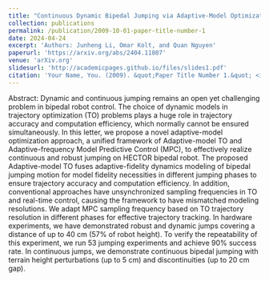 ```yaml
---
title: "Continuous Dynamic Bipedal Jumping via Adaptive-Model Optimization"
collection: publications
permalink: /publication/2009-10-01-paper-title-number-1
date: 2024-04-24 
excerpt: 'Authors: Junheng Li, Omar Kolt, and Quan Nguyen'
paperurl: 'https://arxiv.org/abs/2404.11807'
venue: 'arXiv.org'
slidesurl: 'http://academicpages.github.io/files/slides1.pdf'
citation: 'Your Name, You. (2009). &quot;Paper Title Number 1.&quot; <i>Journal 1</i>. 1(1).'
---
```


Abstract: Dynamic and continuous jumping remains an open yet challenging problem in bipedal robot control. The choice of dynamic models in trajectory optimization (TO) problems plays a huge role in trajectory accuracy and computation efficiency, which normally cannot be ensured simultaneously. In this letter, we propose a novel adaptive-model optimization approach, a unified framework of Adaptive-model TO and Adaptive-frequency Model Predictive Control (MPC), to effectively realize continuous and robust jumping on HECTOR bipedal robot. The proposed Adaptive-model TO fuses adaptive-fidelity dynamics modeling of bipedal jumping motion for model fidelity necessities in different jumping phases to ensure trajectory accuracy and computation efficiency. In addition, conventional approaches have unsynchronized sampling frequencies in TO and real-time control, causing the framework to have mismatched modeling resolutions. We adapt MPC sampling frequency based on TO trajectory resolution in different phases for effective trajectory tracking. In hardware experiments, we have demonstrated robust and dynamic jumps covering a distance of up to 40 cm (57% of robot height). To verify the repeatability of this experiment, we run 53 jumping experiments and achieve 90% success rate. In continuous jumps, we demonstrate continuous bipedal jumping with terrain height perturbations (up to 5 cm) and discontinuities (up to 20 cm gap).
